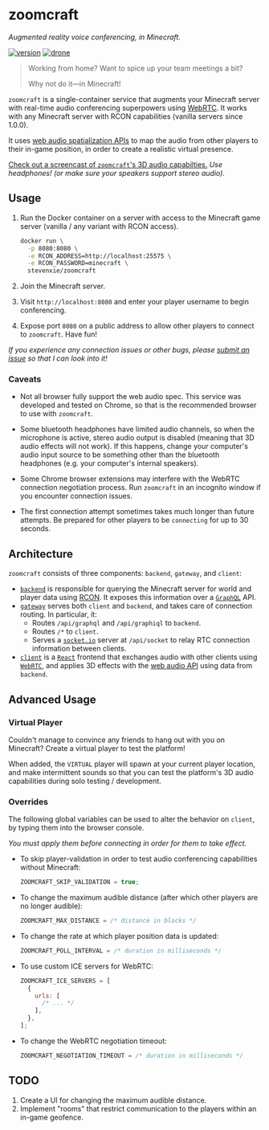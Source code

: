 # zoomcraft

_Augmented reality voice conferencing, in Minecraft._

[![version][version-img]][version]
[![drone][drone-img]][drone]

> Working from home? Want to spice up your team meetings a bit?
>
> Why not do it—in Minecraft!

`zoomcraft` is a single-container service that augments your Minecraft server
with real-time audio conferencing superpowers using
[WebRTC](https://webrtc.org). It works with any Minecraft server with RCON
capabilities (vanilla servers since 1.0.0).

It uses [web audio spatialization APIs](https://developer.mozilla.org/en-US/docs/Web/API/Web_Audio_API/Web_audio_spatialization_basics)
to map the audio from other players to their in-game position, in order to
create a realistic virtual presence.

[Check out a screencast of `zoomcraft`'s 3D audio
capabilties.](https://vimeo.com/417864067) _Use headphones! (or make sure your
speakers support stereo audio)._

## Usage

1. Run the Docker container on a server with access to the Minecraft game
   server (vanilla / any variant with RCON access).

   ```bash
   docker run \
     -p 8080:8080 \
     -e RCON_ADDRESS=http://localhost:25575 \
     -e RCON_PASSWORD=minecraft \
     stevenxie/zoomcraft
   ```

2. Join the Minecraft server.
3. Visit `http://localhost:8080` and enter your player username to begin
   conferencing.
4. Expose port `8080` on a public address to allow other players to
   connect to `zoomcraft`. Have fun!

_If you experience any connection issues or other bugs, please
[submit an issue](https://github.com/stevenxie/zoomcraft/issues/new/choose) so
that I can look into it!_

### Caveats

- Not all browser fully support the web audio spec. This service was developed
  and tested on Chrome, so that is the recommended browser to use with
  `zoomcraft`.

- Some bluetooth headphones have limited audio channels, so when the microphone
  is active, stereo audio output is disabled (meaning that 3D audio effects will
  not work). If this happens, change your computer's audio input source to be
  something other than the bluetooth headphones (e.g. your computer's internal
  speakers).

- Some Chrome browser extensions may interfere with the WebRTC connection
  negotiation process. Run `zoomcraft` in an incognito window if you
  encounter connection issues.

- The first connection attempt sometimes takes much longer than future attempts.
  Be prepared for other players to be `connecting` for up to 30 seconds.

## Architecture

`zoomcraft` consists of three components: `backend`, `gateway`, and `client`:

- [`backend`](./backend) is responsible for querying the Minecraft server for
  world and player data using [RCON](https://wiki.vg/RCON). It exposes this
  information over a [`GraphQL`](https://graphql.org/) API.
- [`gateway`](./gateway) serves both `client` and `backend`, and takes care of
  connection routing. In particular, it:
  - Routes `/api/graphql` and `/api/graphiql` to `backend`.
  - Routes `/*` to `client`.
  - Serves a [`socket.io`](https://socket.io/) server at `/api/socket` to
    relay RTC connection information between clients.
- [`client`](./client) is a [`React`](https://reactjs.org/) frontend that
  exchanges audio with other clients using [`WebRTC`](https://webrtc.org/), and
  applies 3D effects with the
  [web audio API](https://developer.mozilla.org/en-US/docs/Web/API/Web_Audio_API)
  using data from `backend`.

## Advanced Usage

### Virtual Player

Couldn't manage to convince any friends to hang out with you on Minecraft?
Create a virtual player to test the platform!

When added, the `VIRTUAL` player will spawn at your current player location,
and make intermittent sounds so that you can test the platform's 3D audio
capabilities during solo testing / development.

### Overrides

The following global variables can be used to alter the behavior on `client`,
by typing them into the browser console.

_You must apply them before connecting in order for them to take effect._

- To skip player-validation in order to test audio conferencing capabilities
  without Minecraft:

  ```js
  ZOOMCRAFT_SKIP_VALIDATION = true;
  ```

- To change the maximum audible distance (after which other players are no
  longer audible):

  ```js
  ZOOMCRAFT_MAX_DISTANCE = /* distance in blocks */
  ```

- To change the rate at which player position data is updated:

  ```js
  ZOOMCRAFT_POLL_INTERVAL = /* duration in milliseconds */
  ```

- To use custom ICE servers for WebRTC:

  ```js
  ZOOMCRAFT_ICE_SERVERS = [
    {
      urls: [
        /* ... */
      ],
    },
  ];
  ```

- To change the WebRTC negotiation timeout:

  ```js
  ZOOMCRAFT_NEGOTIATION_TIMEOUT = /* duration in milliseconds */
  ```

## TODO

1. Create a UI for changing the maximum audible distance.
2. Implement "rooms" that restrict communication to the players within an
   in-game geofence.

[drone]: https://ci.stevenxie.me/stevenxie/zoomcraft
[drone-img]: https://ci.stevenxie.me/api/badges/stevenxie/zoomcraft/status.svg
[version]: https://github.com/stevenxie/zoomcraft/tags
[version-img]: https://img.shields.io/github/v/tag/stevenxie/zoomcraft?label=version&color=black&sort=semver
